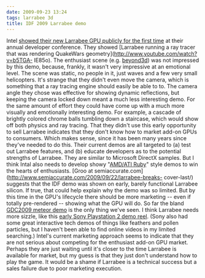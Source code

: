 ```yaml
---
date: 2009-09-23 13:24
tags: larrabee 3d
title: IDF 2009 Larrabee demo
---
```


Intel [showed their new Larrabee GPU publicly for the first time](http://www.semiaccurate.com/2009/09/22/larrabee-breaks-cover-last/) at
their annual developer conference. They showed [Larrabee running a ray tracer that was rendering QuakeWars geometry](http://www.youtube.com/watch?v=b5TGA-
IE85o). The enthusiast scene (e.g.
[beyond3d](http://forum.beyond3d.com/showthread.php?t=55232)) was not
impressed by this demo, because, frankly, it wasn't very impressive at an
emotional level. The scene was static, no people in it, just waves and a few
very small helicopters. It's strange that they didn't even move the camera,
which is something that a ray tracing engine should easily be able to to. The
camera angle they chose was effective for showing dynamic reflections, but
keeping the camera locked down meant a much less interesting demo. For the
same amount of effort they could have come up with a much more visually and
emotionally interesting demo. For example, a cascade of brightly colored
chrome balls tumbling down a staircase, which would show off both physics and
ray tracing. That they didn't use this early opportunity to sell Larrabee
indicates that they don't know how to market add-on GPUs to consumers. Which
makes sense, since it has been many years since they've needed to do this.
Their current demos are all targeted to (a) test out Larrabee features, and
(b) educate developers as to the potential strengths of Larrabee. They are
similar to Microsoft DirectX samples. But I think Intal also needs to develop
showy "[AMD/ATI Ruby](http://www.youtube.com/watch?v=4QCNS7BRFrc)" style demos
to win the hearts of enthusiasts. [Groo at
semiaccurate.com](http://www.semiaccurate.com/2009/09/22/larrabee-breaks-
cover-last/) suggests that the IDF demo was shown on early, barely functional
Larrabee silicon. If true, that could help explain why the demo was so
limited. But by this time in the GPU's lifecycle there should be more
marketing -- even if totally pre-rendered -- showing what the GPU will do. So
far the bland [GDC2009 meteor demo](http://www.youtube.com/watch?v=o7dGRewFmS4) is the only thing we've
seen. I think Larrabee needs more sizzle, like this [early Sony Playstation 2 demo reel](http://www.youtube.com/watch?v=jIyu4Aozwbw). (Sony also had some
great interactive tech demos of things like feathers and pollen particles, but
I haven't been able to find online videos in my limited searching.) Intel's
current marketing approach seems to indicate that they are not serious about
competing for the enthusiast add-on GPU market. Perhaps they are just waiting
until it's closer to the time Larrabee is available for market, but my guess
is that they just don't understand how to play the game. It would be a shame
if Larrabee is a technical success but a sales failure due to poor marketing
execution.
